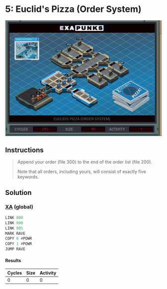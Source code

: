 # 5: Euclid's Pizza (Order System)

<div align="center"><img src="EXAPUNKS - Euclid's Pizza (25, 16, 1, 2023-07-31-12-12-45).gif" /></div>

## Instructions
> Append your order (file 300) to the end of the order list (file 200).
> 
> Note that all orders, including yours, will consist of exactly five keywords.

## Solution

### [XA](XA.exa) (global)
```asm
LINK 800
LINK 800
LINK 805
MARK RAVE
COPY 0 #POWR
COPY 1 #POWR
JUMP RAVE
```

#### Results
| Cycles | Size | Activity |
|--------|------|----------|
| 0      | 0    | 0        |
